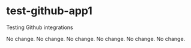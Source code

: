 # test-github-app1
Testing Github integrations

No change.
No change.
No change.
No change.
No change.
No change.
